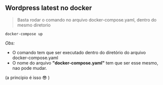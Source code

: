 ## Wordpress latest no docker

> Basta rodar o comando no arquivo docker-compose.yaml, dentro do mesmo diretorio

`docker-compose up`

*Obs:*

- O comando tem que ser executado dentro do diretório do arquivo docker-compose.yaml
- O nome do arquivo **"docker-compose.yaml"** tem que ser esse mesmo, nao pode mudar.

(a principio é isso 😎 )
